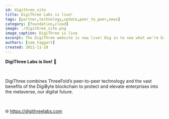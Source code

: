 ```yaml
---
id: digithree_site
title: DigiThree Labs is live!
tags: [partner,technology,update,peer_to_peer,news]
category: [foundation,cloud]
image: ./digithree_site.png
image_caption: DigiThree is live
excerpt: The DigiThree website is now live! Dig in to see what we're bringing to the world together with DigiCorp.
authors: [sam_taggart]
created: 2021-11-18
---
```


**DigiThree Labs is live!** 🚀

<br/>

DigiThree combines ThreeFold’s peer-to-peer technology and the vast benefits of the DigiByte blockchain to protect and elevate enterprises into the metaverse, our digital future.

<br/>

🌐 https://digithreelabs.com